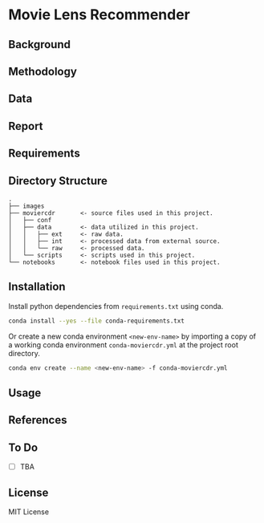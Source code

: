 # Movie Lens Recommender

## Background

## Methodology

## Data

## Report

## Requirements

## Directory Structure
```
.
├── images
├── moviercdr       <- source files used in this project.
│   ├── conf
│   ├── data        <- data utilized in this project.
│   │   ├── ext     <- raw data.
│   │   ├── int     <- processed data from external source.
│   │   └── raw     <- processed data.
│   └── scripts     <- scripts used in this project.
└── notebooks       <- notebook files used in this project.

```
## Installation
Install python dependencies from  `requirements.txt` using conda.
```bash
conda install --yes --file conda-requirements.txt
```

Or create a new conda environment `<new-env-name>` by importing a copy of a working conda environment `conda-moviercdr.yml` at the project root directory.
```bash
conda env create --name <new-env-name> -f conda-moviercdr.yml
```
## Usage

## References

## To Do
- [ ] TBA

## License
MIT License

